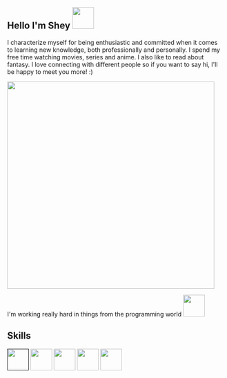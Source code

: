 ## Hello I'm Shey <img src='https://camo.githubusercontent.com/be37cdc8f930300096c506ad4574eaae977c48fbb2705cfcb92f4eeab8282c7a/68747470733a2f2f6d656469612e67697068792e636f6d2f6d656469612f56674344417a634b767352364f4d307557672f67697068792e676966 ' width='50px'/>
I characterize myself for being enthusiastic and committed when it comes to learning new knowledge, both professionally and personally.
I spend my free time watching movies, series and anime. I also like to read about fantasy.
I love connecting with different people so if you want to say hi, I'll be happy to meet you more! :) 

<img src='https://user-images.githubusercontent.com/92554092/137428617-ec928615-5c57-4adb-ac14-407fb612ee13.gif' width='480px'/>

I'm working really hard in things from the programming world <img src='https://3.files.edl.io/0b67/20/03/26/221536-c6a9aeac-4d8a-45fe-9619-0fc1581d1e62.gif' width='50px'/>




## Skills

[<img src='https://upload.wikimedia.org/wikipedia/commons/thumb/9/99/Unofficial_JavaScript_logo_2.svg/640px-Unofficial_JavaScript_logo_2.svg.png' width='50px'/>]()
<img src='https://upload.wikimedia.org/wikipedia/commons/1/18/ISO_C%2B%2B_Logo.svg' width='50px' />
<img src='https://cio.com.mx/wp-content/uploads/2018/03/sql-server-2017-con-ia.jpg' width='50px' />
<img src='https://i.imgur.com/ydUqpyd.jpeg' width='50px'/>
<img src='https://upload.wikimedia.org/wikipedia/commons/thumb/7/74/Macromedia_Flash_8_icon.png/600px-Macromedia_Flash_8_icon.png' width='50px'/>

